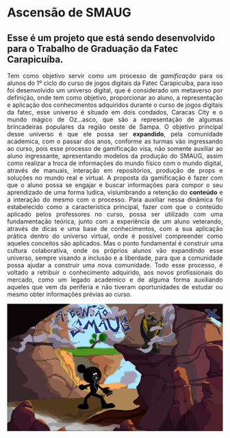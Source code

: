 # Ascensão de SMAUG
## Esse é um projeto que está sendo desenvolvido para o <b>Trabalho de Graduação</b> da Fatec Carapicuíba.

<p align="justify">Tem como objetivo servir como um processo de <em>gamificação</em> para os alunos do 1º ciclo do curso de jogos digitais da Fatec Carapicuíba, para isso foi desenvolvido um universo digital, que é considerado um metaverso por definição, onde tem como objetivo, proporcionar ao aluno, a representação e aplicação dos conhecimentos adquiridos durante o curso de jogos digitais da fatec, esse universo é situado em dois condados, Caracas City e o mundo mágico de Oz...asco, que são a representação de algumas brincadeiras populares da região oeste de Sampa. O objetivo principal desse universo é que ele possa ser <b>expandido</b>, pela comunidade academica, com o passar dos anos, conforme as turmas vão ingressando ao curso, pois esse processo de gamificação visa, não somente auxiliar ao aluno ingressante, apresentando modelos da produção do SMAUG, assim como realizar a troca de informações do mundo físico com o mundo digital, através de manuais, interação em repositórios, produção de props e soluções no mundo real e virtual. 
A proposta da gamificação é fazer com que o aluno possa se engajar e buscar informações para compor o seu aprendizado de uma forma ludica, vislumbrando a retenção do <b>conteúdo</b> e a interação do mesmo com o processo. Para auxiliar nessa dinâmica foi estabelecido como a caracteristica principal, fazer com que o conteúdo aplicado pelos professores no curso, possa ser utilizado com uma fundamentação teórica, junto com a experiência de um aluno veterando, através de dicas e uma base de conhecimentos, com a sua aplicação prática dentro do universo virtual, onde é possível compreender como aqueles conceitos são aplicados.
Mas o ponto fundamental é construir uma cultura colaborativa, onde os próprios alunos vão expandindo esse universo, sempre visando a inclusão e a liberdade, para que a comunidade possa ajudar a construir uma nova comunidade. 
Todo esse processo, é voltado a retribuir o conhecimento adquirido, aos novos profissionais do mercado, como um legado academico e de alguma forma auxiliando aqueles que vem da periferia e não tiveram oportunidades de estudar ou mesmo obter informações prévias ao curso. 




<body><article id="1cc061b7-ddcd-4ac3-b02e-1db2e2a2691a" class="page sans"><a href="https://github.com/leafar3103/Projetos/wiki/Ascens%C3%A3o-de-Smaug"><header><img class="page-cover-image" src="Concept%20Art%20553a747a98204657864baebdd9188a72/Capa_Etapa_Final.jpg" style="object-position:center 0%"/></a>
